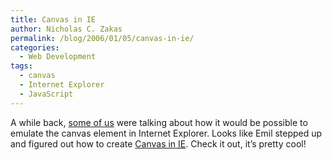 ```yaml
---
title: Canvas in IE
author: Nicholas C. Zakas
permalink: /blog/2006/01/05/canvas-in-ie/
categories:
  - Web Development
tags:
  - canvas
  - Internet Explorer
  - JavaScript
---
```

A while back, <a title="JavaScript's Future: Cajun" rel="external" href="{{site.url}}/archive/2005/5/199#comments">some of us</a> were talking about how it would be possible to emulate the canvas element in Internet Explorer. Looks like Emil stepped up and figured out how to create <a title="Canvas in IE" rel="external" href="http://me.eae.net/archive/2005/12/29/canvas-in-ie/">Canvas in <acronym title="Internet Explorer">IE</acronym></a>. Check it out, it&#8217;s pretty cool!
